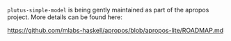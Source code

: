 `plutus-simple-model` is being gently maintained as part of the apropos project. More details can be found here:

https://github.com/mlabs-haskell/apropos/blob/apropos-lite/ROADMAP.md
